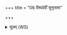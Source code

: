 +++
title = "06 वैश्वदेवीं सुनृतामा"

+++
<details><summary>मूलम् (WS)</summary>

वैश्वदेवीं सुनृतामा रभध्वं शुद्धा भवन्तः शुचयः पावकाः ।  
तया गृणन्तः सधमादेषु वयं स्यामो पतयो रयीणाम् ॥ ६ ॥
</details>